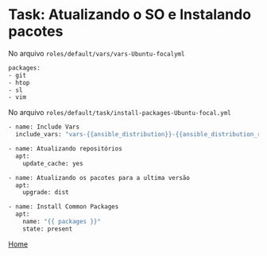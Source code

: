 # Task: Atualizando o SO e Instalando pacotes
No arquivo `roles/default/vars/vars-Ubuntu-focalyml`
```bash
packages:
- git
- htop
- sl
- vim
```

No arquivo `roles/default/task/install-packages-Ubuntu-focal.yml`
```bash
- name: Include Vars
  include_vars: "vars-{{ansible_distribution}}-{{ansible_distribution_release}}.yml"

- name: Atualizando repositórios 
  apt:
    update_cache: yes  

- name: Atualizando os pacotes para a ultima versão
  apt:
    upgrade: dist

- name: Install Common Packages
  apt:
    name: "{{ packages }}"
    state: present
```

[Home](/README.md)
